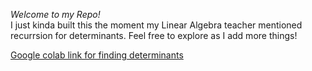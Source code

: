 *Welcome to my Repo!*  
I just kinda built this the moment my Linear Algebra teacher mentioned recurrsion for determinants. Feel free to explore as I add more things!

[Google colab link for finding determinants](https://colab.research.google.com/drive/1J5rfm3QcIuVJj8rn-m7EEyT3ocrcUxgl?usp=sharing)
